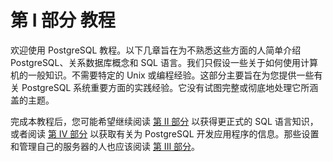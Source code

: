 # 第 I 部分 教程
欢迎使用 PostgreSQL 教程。以下几章旨在为不熟悉这些方面的人简单介绍 PostgreSQL、关系数据库概念和 SQL 语言。我们只假设一些关于如何使用计算机的一般知识。不需要特定的 Unix 或编程经验。这部分主要旨在为您提供一些有关 PostgreSQL 系统重要方面的实践经验。它没有试图完整或彻底地处理它所涵盖的主题。

完成本教程后，您可能希望继续阅读 [第 II 部分](/postgres/2-sql-language/) 以获得更正式的 SQL 语言知识，或者阅读 [第 IV 部分](https://www.postgresql.org/docs/16/client-interfaces.html) 以获取有关为 PostgreSQL 开发应用程序的信息。那些设置和管理自己的服务器的人也应该阅读 [第 III 部分](https://www.postgresql.org/docs/16/admin.html)。